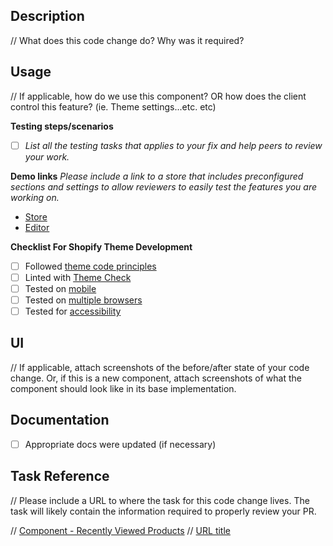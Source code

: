 ## Description

// What does this code change do? Why was it required?

## Usage

// If applicable, how do we use this component? OR how does the client control this feature? (ie. Theme settings...etc. etc)

**Testing steps/scenarios**
- [ ] _List all the testing tasks that applies to your fix and help peers to review your work._

**Demo links**
_Please include a link to a store that includes preconfigured sections and settings to allow reviewers to easily test the features you are working on._

- [Store](url)
- [Editor](url)

**Checklist For Shopify Theme Development**
- [ ] Followed [theme code principles](https://github.com/Shopify/dawn/blob/main/.github/CONTRIBUTING.md#theme-code-principles)
- [ ] Linted with [Theme Check](https://github.com/Shopify/theme-check)
- [ ] Tested on [mobile](https://shopify.dev/themes/store/requirements#mobile-browser-requirements)
- [ ] Tested on [multiple browsers](https://shopify.dev/themes/store/requirements#desktop-browser-requirements)
- [ ] Tested for [accessibility](https://shopify.dev/themes/best-practices/accessibility)

## UI

// If applicable, attach screenshots of the before/after state of your code change. Or, if this is a new component, attach screenshots of what the component should look like in its base implementation.

## Documentation

- [ ] Appropriate docs were updated (if necessary)

## Task Reference

// Please include a URL to where the task for this code change lives. The task will likely contain the information required to properly review your PR.

// [Component - Recently Viewed Products](https://app.asana.com/0/0/1201362516732595/f)
// [URL title](URL)
